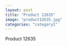```yaml
---
layout: post
title: "Product 12635"
image: "product12635.jpg"
categories: "category1"
---
```

Product 12635

